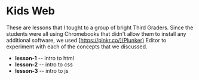 # Kids Web
These are lessons that I tought to a group of bright Third Graders. Since the students were all using Chromebooks that didn't allow them to install any additional software, we used [https://plnkr.co/](Plunker) Editor to experiment with each of the concepts that we discussed.

* **lesson-1** -- intro to html
* **lesson-2** -- intro to css
* **lesson-3** -- intro to js
